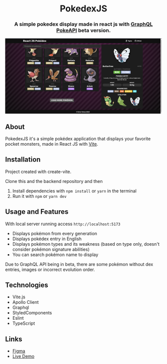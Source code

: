 <h1 align="center">PokedexJS</h1>

<h3 align="center">
A simple pokedex display made in react js with <a href="https://pokeapi.co/docs/graphql">GraphQL PokeAPI</a> beta version.
</h3>

<p align='center'>

<div style="display: flex"> 
<img src='./public/screenshots/pokedex.png'>
</div>
</p>

## About

PokedexJS it's a simple pokédex application that displays your favorite pocket monsters, made in React JS with [Vite](https://vitejs.dev).

## Installation

Project created with create-vite.

Clone this and the backend repository and then

1. Install dependencies with `npm install` or `yarn` in the terminal
2. Run it with `npm` or `yarn dev`

## Usage and Features

With local server running access `http://localhost:5173`

- Displays pokémon from every generation
- Displays pokédex entry in English
- Displays pokémon types and its weakness (based on type only, doesn't consider pokémon signature abilities)
- You can search pokémon name to display

Due to GraphQL API being in beta, there are some pokémon without dex entries, images or incorrect evolution order.

## Technologies

- Vite.js
- Apollo Client
- Graphql
- StyledComponents
- Eslint
- TypeScript

## Links

- [Figma](https://www.figma.com/file/QgQ7jZmtF7eYlKIO5re0YH/PokeJS?node-id=0%3A1&t=VB0722ZjecBMGtPv-1)
- [Live Demo](https://rubydex.onrender.com)
